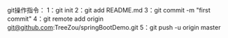 git操作指令：
1：git init 
2：git add README.md 
3：git commit -m "first commit" 
4：git remote add origin git@github.com:TreeZou/springBootDemo.git 
5：git push -u origin master 

